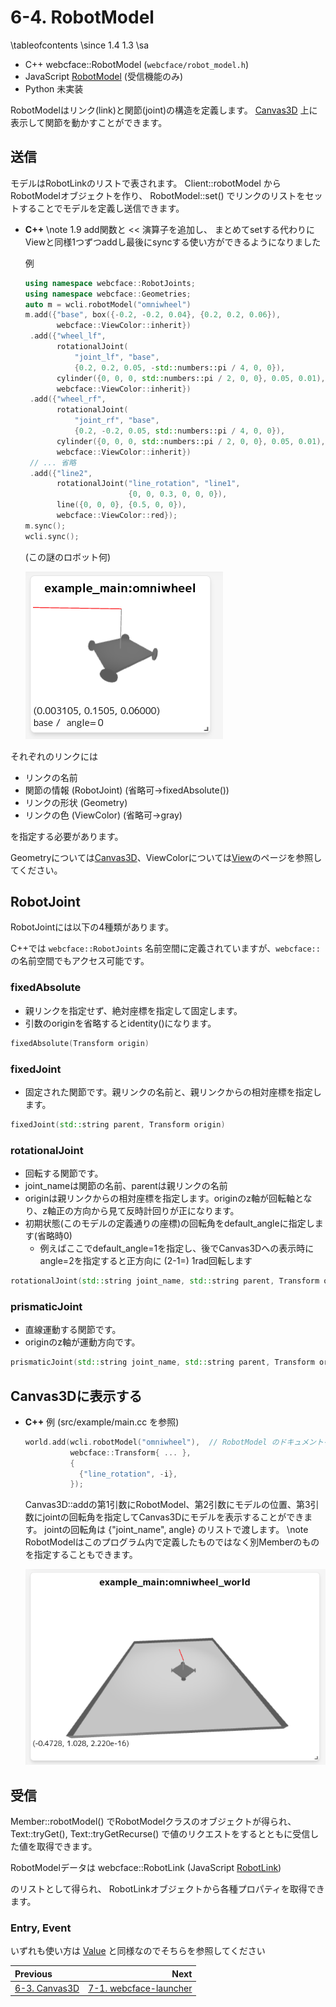# 6-4. RobotModel

\tableofcontents
\since
<span class="since-c">1.4</span>
<span class="since-js">1.3</span>
\sa
* C++ webcface::RobotModel (`webcface/robot_model.h`)
* JavaScript [RobotModel](https://na-trium-144.github.io/webcface-js/classes/RobotModel.html)
(受信機能のみ)
* Python 未実装 <!--[webcface.Canvas3D](https://na-trium-144.github.io/webcface-python/webcface.canvas3d.html#webcface.canvas3d.Canvas3D)-->

RobotModelはリンク(link)と関節(joint)の構造を定義します。
[Canvas3D](63_canvas3d.md) 上に表示して関節を動かすことができます。

## 送信

モデルはRobotLinkのリストで表されます。
Client::robotModel からRobotModelオブジェクトを作り、 RobotModel::set() でリンクのリストをセットすることでモデルを定義し送信できます。

<div class="tabbed">

- <b class="tab-title">C++</b>
    \note <span class="since-c">1.9</span> add関数と << 演算子を追加し、
    まとめてsetする代わりにViewと同様1つずつaddし最後にsyncする使い方ができるようになりました

    例
    ```cpp
    using namespace webcface::RobotJoints;
    using namespace webcface::Geometries;
    auto m = wcli.robotModel("omniwheel")
    m.add({"base", box({-0.2, -0.2, 0.04}, {0.2, 0.2, 0.06}),
           webcface::ViewColor::inherit})
     .add({"wheel_lf",
           rotationalJoint(
               "joint_lf", "base",
               {0.2, 0.2, 0.05, -std::numbers::pi / 4, 0, 0}),
           cylinder({0, 0, 0, std::numbers::pi / 2, 0, 0}, 0.05, 0.01),
           webcface::ViewColor::inherit})
     .add({"wheel_rf",
           rotationalJoint(
               "joint_rf", "base",
               {0.2, -0.2, 0.05, std::numbers::pi / 4, 0, 0}),
           cylinder({0, 0, 0, std::numbers::pi / 2, 0, 0}, 0.05, 0.01),
           webcface::ViewColor::inherit})
     // ... 省略
     .add({"line2",
           rotationalJoint("line_rotation", "line1",
                           {0, 0, 0.3, 0, 0, 0}),
           line({0, 0, 0}, {0.5, 0, 0}),
           webcface::ViewColor::red});
    m.sync();
    wcli.sync();
    ```
    (この謎のロボット何)

    ![example_wheel_model.png](https://github.com/na-trium-144/webcface/raw/main/docs/images/example_wheel_model.png)

</div>

それぞれのリンクには
* リンクの名前
* 関節の情報 (RobotJoint) (省略可→fixedAbsolute())
* リンクの形状 (Geometry)
* リンクの色 (ViewColor) (省略可→gray)

を指定する必要があります。

Geometryについては[Canvas3D](63_canvas3d.md)、ViewColorについては[View](54_view.md)のページを参照してください。

## RobotJoint
RobotJointには以下の4種類があります。

C++では `webcface::RobotJoints` 名前空間に定義されていますが、`webcface::` の名前空間でもアクセス可能です。

### fixedAbsolute
* 親リンクを指定せず、絶対座標を指定して固定します。
* 引数のoriginを省略するとidentity()になります。
```cpp
fixedAbsolute(Transform origin)
```
### fixedJoint
* 固定された関節です。親リンクの名前と、親リンクからの相対座標を指定します。
```cpp
fixedJoint(std::string parent, Transform origin)
```
### rotationalJoint
* 回転する関節です。
* joint_nameは関節の名前、parentは親リンクの名前
* originは親リンクからの相対座標を指定します。originのz軸が回転軸となり、z軸正の方向から見て反時計回りが正になります。
* 初期状態(このモデルの定義通りの座標)の回転角をdefault_angleに指定します(省略時0)
    * 例えばここでdefault_angle=1を指定し、後でCanvas3Dへの表示時にangle=2を指定すると正方向に (2-1=) 1rad回転します
```cpp
rotationalJoint(std::string joint_name, std::string parent, Transform origin, double default_angle)
```
### prismaticJoint
* 直線運動する関節です。
* originのz軸が運動方向です。
```cpp
prismaticJoint(std::string joint_name, std::string parent, Transform origin, double default_angle)
```

## Canvas3Dに表示する


<div class="tabbed">

- <b class="tab-title">C++</b>
    例 (src/example/main.cc を参照)
    ```cpp
    world.add(wcli.robotModel("omniwheel"),  // RobotModel のドキュメントを参照
              webcface::Transform{ ... },
              {
                {"line_rotation", -i},
              });
    ```
    Canvas3D::addの第1引数にRobotModel、第2引数にモデルの位置、第3引数にjointの回転角を指定してCanvas3Dにモデルを表示することができます。
    jointの回転角は {"joint_name", angle} のリストで渡します。
    \note
    RobotModelはこのプログラム内で定義したものではなく別Memberのものを指定することもできます。

    ![example_wheel.png](https://github.com/na-trium-144/webcface/raw/main/docs/images/example_wheel.png)

</div>

## 受信

Member::robotModel() でRobotModelクラスのオブジェクトが得られ、
Text::tryGet(), Text::tryGetRecurse() で値のリクエストをするとともに受信した値を取得できます。

RobotModelデータは
webcface::RobotLink
(JavaScript [RobotLink](https://na-trium-144.github.io/webcface-js/classes/RobotLink.html))
<!--Python [webcface.ViewComponent](https://na-trium-144.github.io/webcface-python/webcface.view.html#webcface.view.ViewComponent))-->
のリストとして得られ、
RobotLinkオブジェクトから各種プロパティを取得できます。

<!-- ### 時刻

~~RobotModel::time()~~ でその値が送信されたとき(そのMemberがsync()したとき)の時刻が得られます。  
<span class="since-c">1.7</span>
<span class="since-js">1.6</span>
<span class="since-py"></span>
Member::syncTime() に変更
 -->
### Entry, Event

いずれも使い方は [Value](./51_value.md) と同様なのでそちらを参照してください

<div class="section_buttons">

| Previous |     Next |
|:---------|---------:|
| [6-3. Canvas3D](63_canvas3d.md) | [7-1. webcface-launcher](71_launcher.md) |

</div>
